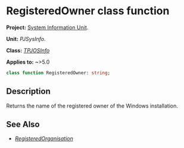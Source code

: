 # RegisteredOwner class function

**Project:** [System Information Unit](../API.md).

**Unit:** _PJSysInfo_.

**Class:** _[TPJOSInfo](./TPJOSInfo.md)_

**Applies to:** ~>5.0

```pascal
class function RegisteredOwner: string;
```

## Description

Returns the name of the registered owner of the Windows installation.

## See Also

  * _[RegisteredOrganisation](./TPJOSInfo-RegisteredOrganisation.md)_
  